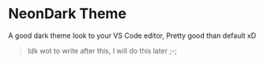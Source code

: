 # NeonDark Theme
A good dark theme look to your VS Code editor, Pretty good than default xD

> Idk wot to write after this, I will do this later ;-;